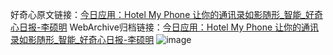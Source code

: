 好奇心原文链接：[今日应用：Hotel My Phone 让你的通讯录如影随形_智能_好奇心日报-李硕明](https://www.qdaily.com/articles/5350.html)
WebArchive归档链接：[今日应用：Hotel My Phone 让你的通讯录如影随形_智能_好奇心日报-李硕明](http://web.archive.org/web/20190623164557/https://www.qdaily.com/articles/5350.html)
![image](http://ww3.sinaimg.cn/large/007d5XDply1g3wgynqgkuj30u02x5e7i)